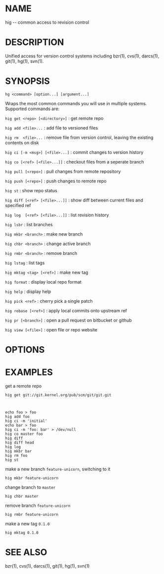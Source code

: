 # NAME

hig -- common access to revision control

# DESCRIPTION

Unified access for version control systems including bzr(1), cvs(1),
darcs(1), git(1), hg(1), svn(1).

# SYNOPSIS

`hg <command> [option...] [argument...]`

Wraps the most common commands you will use in multiple systems.
Supported commands are:

`hig get <repo> [<directory>]`
:   get remote repo

`hig add <file>...`
:   add file to versioned files

`hig rm  <file>...`
:   remove file from version control, leaving the existing contents on
    disk

`hig ci [-m <msg>] [<file>...]`
:   commit changes to version history

`hig co [<ref> [<file>...]]`
:   checkout files from a seperate branch

`hig pull [<repo>]`
:   pull changes from remote repository

`hig push [<repo>]`
:   push changes to remote repo

`hig st`
:   show repo status

`hig diff [<ref> [<file>...]]`
:   show diff between current files and specified ref

`hig log  [<ref> [<file>...]]`
:   list revision history

`hig lsbr`
:   list branches

`hig mkbr <branch>`
:   make new branch

`hig chbr <branch>`
:   change active branch

`hig rmbr <branch>`
:   remove branch

`hig lstag`
:   list tags

`hig mktag <tag> [<ref>]`
:   make new tag

`hig format`
:   display local repo format

`hig help`
:   display help

`hig pick <ref>`
:   cherry pick a single patch

`hig rebase [<ref>]`
:   apply local commits onto upstream ref

`hig pr [<branch>]`
:   open a pull request on bitbucket or github

`hig view [<file>]`
:   open file or repo website

# OPTIONS

# EXAMPLES


get a remote repo

    hig get git://git.kernel.org/pub/scm/git/git.git



    echo foo > foo
    hig add foo
    hig ci -m 'initial'
    echo bar > foo
    hig ci -m 'foo: bar' > /dev/null
    hig co master foo
    hig diff
    hig diff head
    hig log
    hig mkbr bar
    hig rm foo
    hig st


make a new branch `feature-unicorn`, switching to it

    hig mkbr feature-unicorn

change branch to `master`

    hig chbr master

remove branch `feature-unicorn`

    hig rmbr feature-unicorn

make a new tag `0.1.0`

    hig mktag 0.1.0


# SEE ALSO

bzr(1), cvs(1), darcs(1), git(1), hg(1), svn(1)
